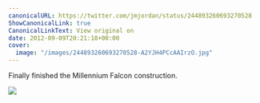 ```yaml
---
canonicalURL: https://twitter.com/jmjordan/status/244893260693270528
ShowCanonicalLink: true
CanonicalLinkText: View original on
date: 2012-09-09T20:21:18+00:00
cover:
  image: "/images/244893260693270528-A2YJH4PCcAAIrzO.jpg"
---
```

Finally finished the Millennium Falcon construction. 

![](/images/244893260693270528-A2YJH4PCcAAIrzO.jpg)